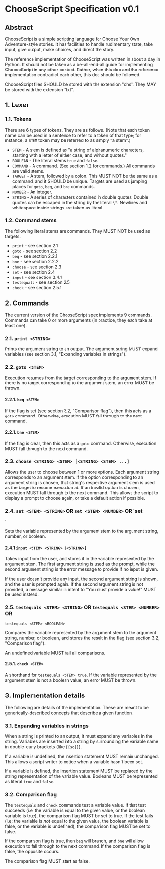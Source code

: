# ChooseScript Specification v0.1

## Abstract

ChooseScript is a simple scripting language for Choose Your Own Adventure-style 
stories. It has facilities to handle rudimentary state, take input, give 
output, make choices, and direct the story.

The reference implementation of ChooseScript was written in about a day in 
Python. It should not be taken as a be-all-end-all guide for implementing 
ChooseScript in any other context. Rather, when this doc and the reference 
implementation contradict each other, this doc should be followed.

ChooseScript files SHOULD be stored with the extension "chs". They MAY be 
stored with the extension "txt".

## 1. Lexer

### 1.1. Tokens

There are 6 types of tokens. They are as follows. (Note that each token name 
can be used in a sentence to refer to a token of that type; for instance, a 
`STEM` token may be referred to as simply "a stem".)

 - `STEM` - A stem is defined as "a string of alphanumeric characters, starting 
with a letter of either case, and without quotes."
 - `BOOLEAN` - The literal stems `true` and `false`.
 - `COMMAND` - A command. (See section 1.2 for commands.) All commands are 
valid stems.
 - `TARGET` - A stem, followed by a colon. This MUST NOT be the same as a 
command, and it SHOULD be unique. Targets are used as jumping places for 
`goto`, `beq`, and `bne` commands.
 - `NUMBER` - An integer.
 - `STRING` - A series of characters contained in double quotes. Double quotes 
can be escaped in the string by the literal `\"`. Newlines and whitespace 
inside strings are taken as literal.

### 1.2. Command stems

The following literal stems are commands. They MUST NOT be used as targets.

 - `print` - see section 2.1
 - `goto` - see section 2.2
 - `beq` - see section 2.2.1
 - `bne` - see section 2.2.2
 - `choose` - see section 2.3
 - `set` - see section 2.4
 - `input` - see section 2.4.1
 - `testequals` - see section 2.5
 - `check` - see section 2.5.1

## 2. Commands

The current version of the ChooseScript spec implements 9 commands. Commands 
can take 0 or more arguments (in practice, they each take at least one).

### 2.1. `print <STRING>`

Prints the argument string to an output. The argument string MUST expand 
variables (see section 3.1, "Expanding variables in strings").

### 2.2. `goto <STEM>`

Execution resumes from the target corresponding to the argument stem. If there 
is no target corresponding to the argument stem, an error MUST be thrown.

#### 2.2.1. `beq <STEM>`

If the flag is set (see section 3.2, "Comparison flag"), then this acts as a 
`goto` command. Otherwise, execution MUST fall through to the next command.

#### 2.2.1. `bne <STEM>`

If the flag is clear, then this acts as a `goto` command. Otherwise, execution 
MUST fall through to the next command.

### 2.3. `choose <STRING> <STEM> [<STRING> <STEM> ...]`

Allows the user to choose between 1 or more options. Each argument string 
corresponds to an argument stem. If the option corresponding to an argument 
string is chosen, that string's respective argument stem is used as the target 
to resume execution at. If an invalid option is chosen, execution MUST fall 
through to the next command. This allows the script to display a prompt to 
choose again, or take a default action if possible.

### 2.4. `set <STEM> <STRING>` OR `set <STEM> <NUMBER>` OR `set <STEM> 
<BOOLEAN>`

Sets the variable represented by the argument stem to the argument string, 
number, or boolean.

#### 2.4.1 `input <STEM> <STRING> [<STRING>]`

Takes input from the user, and stores it in the variable represented by the 
argument stem. The first argument string is used as the prompt, while the 
second argument string is the error message to provide if no input is given.

If the user doesn't provide any input, the second argument string is shown, and 
the user is prompted again. If the second argument string is not provided, a 
message similar in intent to "You must provide a value!" MUST be used instead.

### 2.5. `testequals <STEM> <STRING>` OR `testequals <STEM> <NUMBER>` OR 
`testequals <STEM> <BOOLEAN>`

Compares the variable represented by the argument stem to the argument string, 
number, or boolean, and stores the result in the flag (see section 3.2, 
"Comparison flag").

An undefined variable MUST fail all comparisons.

#### 2.5.1. `check <STEM>`

A shorthand for `testequals <STEM> true`. If the variable represented by the 
argument stem is not a boolean value, an error MUST be thrown.

## 3. Implementation details

The following are details of the implementation. These are meant to be 
generically-described concepts that describe a given function.

### 3.1. Expanding variables in strings

When a string is printed to an output, it must expand any variables in the 
string. Variables are inserted into a string by surrounding the variable name 
in double-curly brackets (like `{{so}}`).

If a variable is undefined, the insertion statement MUST remain unchanged. This 
allows a script writer to notice when a variable hasn't been set.

If a variable is defined, the insertion statement MUST be replaced by the 
string representation of the variable value. Booleans MUST be represented as 
literal `true` and `false`.

### 3.2. Comparison flag

The `testequals` and `check` commands test a variable value. If that test 
succeeds (i.e; the variable is equal to the given value, or the boolean 
variable is true), the comparison flag MUST be set to true. If the test fails 
(i.e; the variable is *not* equal to the given value, the boolean variable is 
false, or the variable is undefined), the comparison flag MUST be set to false.

If the comparison flag is true, then `beq` will branch, and `bne` will allow 
execution to fall through to the next command. If the comparison flag is false, 
the opposite occurs.

The comparison flag MUST start as false.
